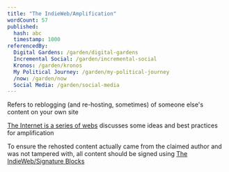 ```yaml
---
title: "The IndieWeb/Amplification"
wordCount: 57
published:
  hash: abc
  timestamp: 1000
referencedBy:
  Digital Gardens: /garden/digital-gardens
  Incremental Social: /garden/incremental-social
  Kronos: /garden/kronos
  My Political Journey: /garden/my-political-journey
  /now: /garden/now
  Social Media: /garden/social-media
---
```


Refers to reblogging (and re-hosting, sometimes) of someone else's content on your own site

[The Internet is a series of webs](https://aramzs.xyz/essays/the-internet-is-a-series-of-webs/)  discusses some ideas and best practices for amplification

To ensure the rehosted content actually came from the claimed author and was not tampered with, all content should be signed using [The IndieWeb/Signature Blocks](/garden/the-indieweb/signature-blocks)